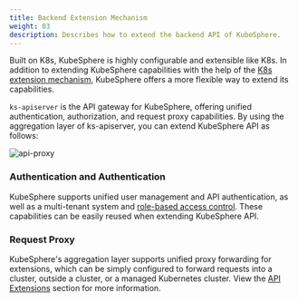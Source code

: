 ```yaml
---
title: Backend Extension Mechanism
weight: 03
description: Describes how to extend the backend API of KubeSphere.
---
```


Built on K8s, KubeSphere is highly configurable and extensible like K8s. In addition to extending KubeSphere capabilities with the help of the [K8s extension mechanism](https://kubernetes.io/docs/concepts/extend-kubernetes/), KubeSphere offers a more flexible way to extend its capabilities.

`ks-apiserver` is the API gateway for KubeSphere, offering unified authentication, authorization, and request proxy capabilities. By using the aggregation layer of ks-apiserver, you can extend KubeSphere API as follows:

![api-proxy](./api-proxy.png)

### Authentication and Authentication

KubeSphere supports unified user management and API authentication, as well as a multi-tenant system and [role-based access control](../../feature-customization/access-control/). These capabilities can be easily reused when extending KubeSphere API.

### Request Proxy

KubeSphere's aggregation layer supports unified proxy forwarding for extensions, which can be simply configured to forward requests into a cluster, outside a cluster, or a managed Kubernetes cluster. View the [API Extensions](../../feature-customization/extending-api/) section for more information.